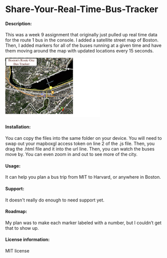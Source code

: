 # Share-Your-Real-Time-Bus-Tracker
#### Description:
This was a week 9 assignment that originally just pulled up real time data for the route 1 bus in the console. I added a satellite street map of Boston. Then, I added markers for all of the buses running at a given time and have them moving around the map with updated locations every 15 seconds.

<img src= "Bus Tracker.jpg" width='300'/>
 
#### Installation:
 
You can copy the files into the same folder on your device. You will need to swap out your mapboxgl access token on line 2 of the .js file. Then, you drag the .html file and it into the url line. Then, you can watch the buses move by. You can even zoom in and out to see more of the city.
 
#### Usage:
 
It can help you plan a bus trip from MIT to Harvard, or anywhere in Boston.
 
#### Support: 
 
It doesn't really do enough to need support yet.
 
#### Roadmap: 
 My plan was to make each marker labeled with a number, but I couldn’t get that to show up.
 
#### License information:
 
MIT license
